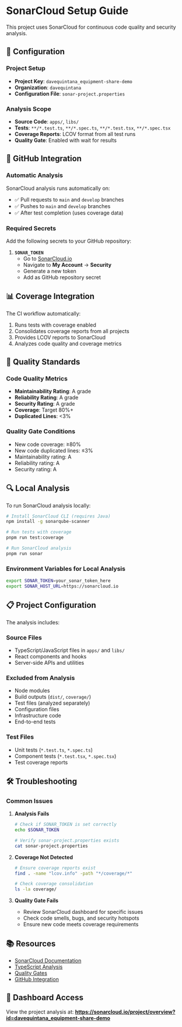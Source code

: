 # SonarCloud Setup Guide

This project uses SonarCloud for continuous code quality and security analysis.

## 🔧 Configuration

### Project Setup
- **Project Key**: `davequintana_equipment-share-demo`
- **Organization**: `davequintana`
- **Configuration File**: `sonar-project.properties`

### Analysis Scope
- **Source Code**: `apps/`, `libs/`
- **Tests**: `**/*.test.ts`, `**/*.spec.ts`, `**/*.test.tsx`, `**/*.spec.tsx`
- **Coverage Reports**: LCOV format from all test runs
- **Quality Gate**: Enabled with wait for results

## 🚀 GitHub Integration

### Automatic Analysis
SonarCloud analysis runs automatically on:
- ✅ Pull requests to `main` and `develop` branches
- ✅ Pushes to `main` and `develop` branches
- ✅ After test completion (uses coverage data)

### Required Secrets
Add the following secrets to your GitHub repository:

1. **`SONAR_TOKEN`**
   - Go to [SonarCloud.io](https://sonarcloud.io)
   - Navigate to **My Account** → **Security**
   - Generate a new token
   - Add as GitHub repository secret

## 📊 Coverage Integration

The CI workflow automatically:
1. Runs tests with coverage enabled
2. Consolidates coverage reports from all projects
3. Provides LCOV reports to SonarCloud
4. Analyzes code quality and coverage metrics

## 🎯 Quality Standards

### Code Quality Metrics
- **Maintainability Rating**: A grade
- **Reliability Rating**: A grade  
- **Security Rating**: A grade
- **Coverage**: Target 80%+
- **Duplicated Lines**: <3%

### Quality Gate Conditions
- New code coverage: ≥80%
- New code duplicated lines: ≤3%
- Maintainability rating: A
- Reliability rating: A
- Security rating: A

## 🔍 Local Analysis

To run SonarCloud analysis locally:

```bash
# Install SonarCloud CLI (requires Java)
npm install -g sonarqube-scanner

# Run tests with coverage
pnpm run test:coverage

# Run SonarCloud analysis
pnpm run sonar
```

### Environment Variables for Local Analysis
```bash
export SONAR_TOKEN=your_sonar_token_here
export SONAR_HOST_URL=https://sonarcloud.io
```

## 📋 Project Configuration

The analysis includes:

### Source Files
- TypeScript/JavaScript files in `apps/` and `libs/`
- React components and hooks
- Server-side APIs and utilities

### Excluded from Analysis
- Node modules
- Build outputs (`dist/`, `coverage/`)
- Test files (analyzed separately)
- Configuration files
- Infrastructure code
- End-to-end tests

### Test Files
- Unit tests (`*.test.ts`, `*.spec.ts`)
- Component tests (`*.test.tsx`, `*.spec.tsx`)
- Test coverage reports

## 🛠️ Troubleshooting

### Common Issues

1. **Analysis Fails**
   ```bash
   # Check if SONAR_TOKEN is set correctly
   echo $SONAR_TOKEN
   
   # Verify sonar-project.properties exists
   cat sonar-project.properties
   ```

2. **Coverage Not Detected**
   ```bash
   # Ensure coverage reports exist
   find . -name "lcov.info" -path "*/coverage/*"
   
   # Check coverage consolidation
   ls -la coverage/
   ```

3. **Quality Gate Fails**
   - Review SonarCloud dashboard for specific issues
   - Check code smells, bugs, and security hotspots
   - Ensure new code meets coverage requirements

## 📚 Resources

- [SonarCloud Documentation](https://docs.sonarcloud.io/)
- [TypeScript Analysis](https://docs.sonarcloud.io/enriching/languages/typescript/)
- [Quality Gates](https://docs.sonarcloud.io/improving/quality-gates/)
- [GitHub Integration](https://docs.sonarcloud.io/getting-started/github/)

## 🔗 Dashboard Access

View the project analysis at:
**https://sonarcloud.io/project/overview?id=davequintana_equipment-share-demo**
